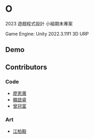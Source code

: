 # O
2023 遊戲程式設計 小組期末專案

Game Engine: Unity 2022.3.11f1 3D URP

## Demo

## Contributors
### Code
- [廖恩莆](https://github.com/lnfu)
- [韓啟睿](https://github.com/TalonXDD)
- [曾冠富](https://github.com/Maskerkonev)

### Art
- [江柏毅](https://github.com/b0yi)

